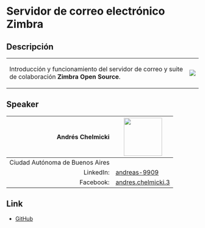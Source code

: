 # Servidor de correo electrónico Zimbra

## Descripción  
<table>
<tr>
<td>
<p>Introducción y funcionamiento del servidor de correo y suite de colaboración <strong>Zimbra Open Source</strong>.
</td>
<td>
<a href="https://www.zextras.com"><img src="Zextras.png"></a>
</td>
</tr>
</table>

## Speaker
| Andrés Chelmicki					|<img src="andres.png" style="width: 100px;"/>				|
|---------:						|---									|
|Ciudad Autónoma de Buenos Aires			|									|
|LinkedIn:						|[andreas-9909](https://it.linkedin.com/in/andreas-9909)		|
|Facebook:						|[andres.chelmicki.3](https://www.facebook.com/andres.chelmicki.3)	|

## Link  
  * [GitHub](https://github.com/ParanaConf/2018.presentations/raw/master/Servidor%20de%20correo%20electr%C3%B3nico%20Zimbra/Paranaconf%202018.odp)

